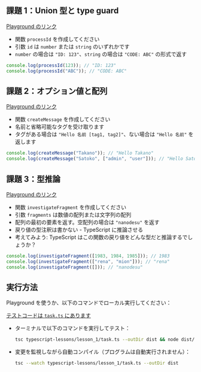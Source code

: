 ## 課題 1：Union 型と type guard

[Playground のリンク](https://www.typescriptlang.org/play/?strictFunctionTypes=false&q=66#code/PQKhCgAIUwmqMGQyCMkCqA7AlgezYaPVAWDAC4CeADgKaQDmArgIYBOAJlDIEWpgDqaSkNYDG5AM6CAkk0iAkhkA68oAQjQOoMgMwZA8gyADBkCqDIBEGVq0iBUfS4ZxgewZIaGgFsARuQaRAfgyB9BhODCDDGiqRAdgwbAWgyAYhkBpBkBzBkBNBh0zKxtvQBYNQAgVEwAiEQARAC5IRAAmAGZEwEAGFzcPWITIRIBhAHkUgFEMgEEAIQrE70AjfUB4fWDAFfjw6GBwcGBgSEAxhkBOhkAJhnA+HEEsABtyADpFrCoACh5+IVEmTeycgEpjgG5IEfLUjKPE2fml1fWtnYFhMU3E5tbTi6vKjV6pAfvcHmgFssVnRhDZCNteO99odcsdIABeTHXdKZXKJAA05QAYnQMMsmBk3ntPkdjolzuDIasYYI4Qjdh8Dt8WvSMVjAXVGjzCYkSWTyBTuIjqQcAOQ-WV085AA)

- 関数 `processId` を作成してください
- 引数 `id` は `number` または `string` のいずれかです
- `number` の場合は `"ID: 123"`、`string` の場合は `"CODE: ABC"` の形式で返す

```ts
console.log(processId(123)); // "ID: 123"
console.log(processId("ABC")); // "CODE: ABC"
```

## 課題 2：オプション値と配列

[Playground のリンク](https://www.typescriptlang.org/play/?strictFunctionTypes=false&q=66#code/PQKhCgAIUwmqMGQyBMlBVDIdYZDtDIc4ZDPDIEgVALBkFlEwdCUoZAi1MAdTSAYwCcBTAQwBdGBZRgZ2+YHNGkQEkMgHXlACEaB1BkBmDIHkGQAYMgVQZAIgzlykQLAqgWSUCgQHdApq6B75UC-AYCsGQP0MgBoZhgdeVAigyA15UBRDID8GQJoM6q4BkGQEIMgaIZAFg1ACBVAewZIACIACUYAGxiAe00tSABtVgEARgAaSHT+RABdcMBABlNlYLCo2ISk8JFAFfjJd3JgcGBgSEAxhkBOhkAJhnBaeIA7bniYxgA6BP4ACgYWdi5eAUYZ8IAVZgBrZiH48IBKA4BuSHaI6LjEzZ298IHh0fGp+Nn5tk4ePkE1gGU2eJbfY5FLhZgAEwAtgBLIbhHLhACu3EY9HCBSOp3OVSukH+rEBiRSEJhQxyyNRRXADxGY0mzF4qNYMygdCYHyW31WG22u32B0gAF5hRdqtdeXcsqyAOQAMWY0PG4IAXGyFp9lj8ebd+dKpScaU96Yz6MzWe9Fl8Vn8AUD4akwVDYfakSi0RihSKcTV8YTUiTYeS3UUpZBIHKFUrVRaNVybQS7SDHaSXRT3Qc9eATkA)

- 関数 `createMessage` を作成してください
- 名前と省略可能なタグを受け取ります
- タグがある場合は `"Hello 名前 [tag1, tag2]"`、ない場合は `"Hello 名前"` を返します

```ts
console.log(createMessage("Takano")); // "Hello Takano"
console.log(createMessage("Satoko", ["admin", "user"])); // "Hello Satoko [admin, user]"
```

## 課題 3：型推論

[Playground のリンク](https://www.typescriptlang.org/play/?strictFunctionTypes=false&q=66#code/PQKhCgAIUwmqMGQyDMlDR6oCuNBrUVGgi1MA6mkAlgHYBuApgM4AuhA5gIbXkBiATg3QLbnHWSAkhkA68oAQjQOoMgMwZA8gyADBkCqDIBEGbNkiBUfTwAuSADMO3XtUqRA9gx5AJAqA7BkCyiYHQlQH4MgfQZjgcNNA6to3rNlbYuAAc0C4ShaAgZGABL4CgCvxgJoMgEAMgF5ePoAsGoAQKsaQAETEDMQA9gAmVACuaYJRKoDcRoBRDJYogBc2gBOJxoAfZoDSDIBWDAqQALSQACoAngAO5ADKAMZshAP8gNYMmHKA2gyA0QwqgMABgBIMEoD+DIARDIBiDFr9Q2MTUyaAygwW+BaVZgKAlgyAyQytKDKAFgyYkYuA5gxigOEMu81APj-2GA4GAwEggDGGQCdDIAJhnAo2yxEo2QANuQAHSo7J0AAUJAoNHoTFYeh4fFxAG0AIwATgAHIgADSQOn0gAsLLZAFYALoASn5AG5IODWQzEAikSj0VicfiyFRaIxmOxOOTqFS0mxeAw0iy0lxCEi0gLhaKIdrdWkpci0ZjsXiCUriaqyQYqWaRWKMlk8oUbbaZZiGJRKOQ2JqoERFUSVaT1R6aRKuQzOeL6Xz+ZAALx5jPM6NpFgMQjo3JaZ1xklq-QU5OM1McptZ-XgYVB+0Y0PhyO46NV5U1931q2ZfXpI0mgW5-NjvVM6MAchLZfIFZjhKHbsTo5144NU+Ipv5S8XHcRdtlPYjUcgm5d8drGs92bzOfSmRy+UoRUX9+LUty0rWNtwTOtNUpAU2w7IA)

- 関数 `investigateFragment` を作成してください
- 引数 `fragments` は数値の配列または文字列の配列
- 配列の最初の要素を返す。空配列の場合は `"nanodesu"` を返す
- 戻り値の型注釈は書かない - TypeScript に推論させる
- 考えてみよう: TypeScript はこの関数の戻り値をどんな型だと推論するでしょうか？

```ts
console.log(investigateFragment([1983, 1984, 1985])); // 1983
console.log(investigateFragment(["rena", "mion"])); // "rena"
console.log(investigateFragment([])); // "nanodesu"
```

## 実行方法

Playground を使うか、以下のコマンドでローカル実行してください：

[テストコードは `task.ts` にあります](/typescript-lessons/lesson_1/task.ts)

- ターミナルで以下のコマンドを実行してテスト：

  ```bash
  tsc typescript-lessons/lesson_1/task.ts --outDir dist && node dist/task.js
  ```

- 変更を監視しながら自動コンパイル（プログラムは自動実行されません）：

  ```bash
  tsc --watch typescript-lessons/lesson_1/task.ts --outDir dist
  ```
